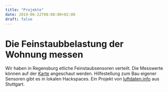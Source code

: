 ```yaml
---
title: "Projekte"
date: 2019-06-22T08:08:00+02:00
draft: false
---
```

Die Feinstaubbelastung der Wohnung messen
====
Wir haben in Regensburg etliche Feinstaubsensoren verteilt. Die Messwerte können auf der [Karte](https://deutschland.maps.luftdaten.info/#12/49.0135/12.1042) angeschaut werden. Hilfestellung zum Bau eigener Sensoren gibt es in lokalen Hackspaces. Ein Projekt von [luftdaten.info](luftdaten.info) aus Stuttgart.